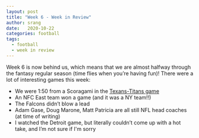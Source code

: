 ```yaml
---
layout: post
title: "Week 6 - Week in Review"
author: srang
date:   2020-10-22
categories: football
tags:
  - football
  - week in review
---
```


Week 6 is now behind us, which means that we are almost halfway through the
fantasy regular season (time flies when you’re having fun)! There were a lot of
interesting games this week:

- We were 1:50 from a Scoragami in the [Texans-Titans game](https://twitter.com/NFL_Scorigami/status/1317917295101026305?s=20)
- An NFC East team won a game (and it was a NY team!!)
- The Falcons didn’t blow a lead
- Adam Gase, Doug Marone, Matt Patricia are all still NFL head coaches (at time of writing)
- I watched the Detroit game, but literally couldn’t come up with a hot take, and I’m not sure if I'm sorry

